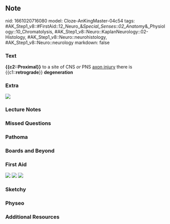 ## Note
nid: 1661020716080
model: Cloze-AnKingMaster-04c54
tags: #AK_Step1_v8::#FirstAid::12_Neuro_&_Special_Senses::02_Anatomy_&_Physiology::10_Chromatolysis, #AK_Step1_v8::Neuro::KaplanNeurology::02-Histology, #AK_Step1_v8::Neuro::neurohistology, #AK_Step1_v8::Neuro::neurology
markdown: false

### Text
<div>
  <b>{{c2::Proximal}}</b> to a site of CNS <i>or</i> PNS <u>axon
  injury</u> there is {{c1::<b>retrograde</b>}} <b>degeneration</b>
</div>

### Extra
<img src="paste-244409408946510.jpg">

### Lecture Notes


### Missed Questions


### Pathoma


### Boards and Beyond


### First Aid
<img src="tmpklvUs_.png"> <img src="tmpSlDXY3.png"> <img src= 
"tmpYjvCIi.png">

### Sketchy


### Physeo


### Additional Resources


